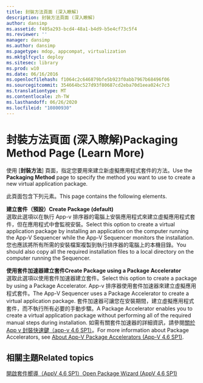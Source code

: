 ```yaml
---
title: 封裝方法頁面 (深入瞭解)
description: 封裝方法頁面 (深入瞭解)
author: dansimp
ms.assetid: f405a293-bcd4-48a1-b4d9-b5e4cf73c5f4
ms.reviewer: ''
manager: dansimp
ms.author: dansimp
ms.pagetype: mdop, appcompat, virtualization
ms.mktglfcycl: deploy
ms.sitesec: library
ms.prod: w10
ms.date: 06/16/2016
ms.openlocfilehash: f1064c2c646879bfe5b923f0abb7967b68496f06
ms.sourcegitcommit: 354664bc527d93f80687cd2eba70d1eea024c7c3
ms.translationtype: MT
ms.contentlocale: zh-TW
ms.lasthandoff: 06/26/2020
ms.locfileid: "10800930"
---
```

# <span data-ttu-id="db084-103">封裝方法頁面 (深入瞭解)</span><span class="sxs-lookup"><span data-stu-id="db084-103">Packaging Method Page (Learn More)</span></span>


<span data-ttu-id="db084-104">使用 [**封裝方法**] 頁面，指定您要用來建立新虛擬應用程式套件的方法。</span><span class="sxs-lookup"><span data-stu-id="db084-104">Use the **Packaging Method** page to specify the method you want to use to create a new virtual application package.</span></span>

<span data-ttu-id="db084-105">此頁面包含下列元素。</span><span class="sxs-lookup"><span data-stu-id="db084-105">This page contains the following elements.</span></span>

<a href="" id="create-package--default-"></a>**<span data-ttu-id="db084-106">建立套件（預設）</span><span class="sxs-lookup"><span data-stu-id="db084-106">Create Package (default)</span></span>**  
<span data-ttu-id="db084-107">選取此選項以在執行 App-v 排序器的電腦上安裝應用程式來建立虛擬應用程式套件，但在應用程式中會監視安裝。</span><span class="sxs-lookup"><span data-stu-id="db084-107">Select this option to create a virtual application package by installing an application on the computer running the App-V Sequencer while the App-V Sequencer monitors the installation.</span></span> <span data-ttu-id="db084-108">您也應該將所有所需的安裝檔案複製到執行排序器的電腦上的本機目錄。</span><span class="sxs-lookup"><span data-stu-id="db084-108">You should also copy all the required installation files to a local directory on the computer running the Sequencer.</span></span>

<a href="" id="create-package-using-a-package-accelerator"></a>**<span data-ttu-id="db084-109">使用套件加速器建立套件</span><span class="sxs-lookup"><span data-stu-id="db084-109">Create Package using a Package Accelerator</span></span>**  
<span data-ttu-id="db084-110">選取此選項以使用套件加速器建立套件。</span><span class="sxs-lookup"><span data-stu-id="db084-110">Select this option to create a package by using a Package Accelerator.</span></span> <span data-ttu-id="db084-111">App-v 排序器使用套件加速器來建立虛擬應用程式套件。</span><span class="sxs-lookup"><span data-stu-id="db084-111">The App-V Sequencer uses a Package Accelerator to create a virtual application package.</span></span> <span data-ttu-id="db084-112">套件加速器可讓您在安裝期間，建立虛擬應用程式套件，而不執行所有必要的手動步驟。</span><span class="sxs-lookup"><span data-stu-id="db084-112">A Package Accelerator enables you to create a virtual application package without performing all of the required manual steps during installation.</span></span> <span data-ttu-id="db084-113">如需有關套件加速器的詳細資訊，請參閱[關於 App v 封裝快速鍵（app-v 4.6 SP1）](about-app-v-package-accelerators--app-v-46-sp1-.md)。</span><span class="sxs-lookup"><span data-stu-id="db084-113">For more information about Package Accelerators, see [About App-V Package Accelerators (App-V 4.6 SP1)](about-app-v-package-accelerators--app-v-46-sp1-.md).</span></span>

## <span data-ttu-id="db084-114">相關主題</span><span class="sxs-lookup"><span data-stu-id="db084-114">Related topics</span></span>


[<span data-ttu-id="db084-115">開啟套件嚮導（AppV 4.6 SP1）</span><span class="sxs-lookup"><span data-stu-id="db084-115">Open Package Wizard (AppV 4.6 SP1)</span></span>](open-package-wizard---appv-46-sp1-.md)

 

 





